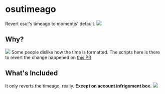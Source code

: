 # osutimeago
Revert osu!'s timeago to momentjs' default.
![](https://pbs.twimg.com/media/EVm5C4nU4AA8WQc?format=png&name=orig)

## Why?
![](https://pbs.twimg.com/media/EVm43JZU8AAQqIt?format=png&name=orig)
Some people dislike how the time is formatted. The scripts here is there to revert
the change happened on [this PR](https://github.com/ppy/osu-web/pull/5875.)

## What's Included
It only reverts the timeago, really. **Except on account infrigement box.**
![](https://cdn.discordapp.com/attachments/665088514622357518/699826746614349914/unknown.png)
